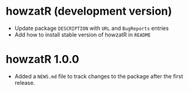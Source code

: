 # howzatR (development version)

* Update package `DESCRIPTION` with `URL` and `BugReports` entries
* Add how to install stable version of howzatR in `README` 

# howzatR 1.0.0

* Added a `NEWS.md` file to track changes to the package after the first release.
